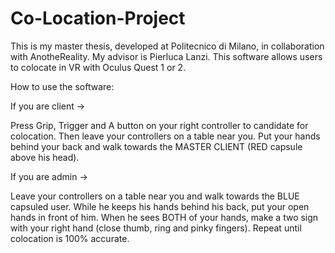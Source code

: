 # Co-Location-Project

This is my master thesis, developed at Politecnico di Milano, in collaboration with AnotheReality.
My advisor is Pierluca Lanzi.
This software allows users to colocate in VR with Oculus Quest 1 or 2.

How to use the software:

If you are client ->

Press Grip, Trigger and A button on your right controller to candidate for colocation.
Then leave your controllers on a table near you.
Put your hands behind your back and walk towards the MASTER CLIENT (RED capsule above his head).

If you are admin ->

Leave your controllers on a table near you and walk towards the BLUE capsuled user.
While he keeps his hands behind his back, put your open hands in front of him.
When he sees BOTH of your hands, make a two sign with your right hand (close thumb, ring and pinky fingers).
Repeat until colocation is 100% accurate.
